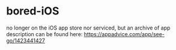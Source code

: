 # bored-iOS

no longer on the iOS app store nor serviced, but an archive of app description can be found here: https://appadvice.com/app/see-go/1423441427
